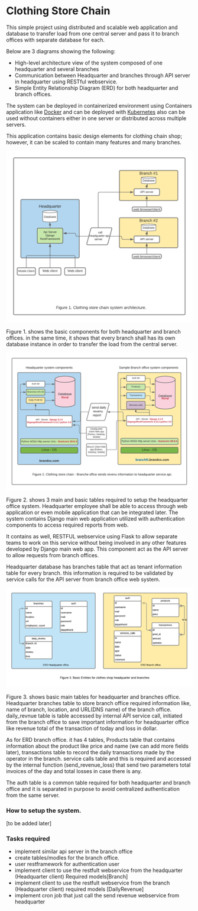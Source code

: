 # Clothing Store Chain

This simple project using distributed and scalable web application and database to transfer load from one central server
and pass it to branch offices with separate database for each.

Below are 3 diagrams showing the following:

* High-level architecture view of the system composed of one headquarter and several branches
* Communication between Headquarter and branches through API server in headquarter using RESTful webservice.
* Simple Entity Relationship Diagram (ERD) for both headquarter and branch offices.

The system can be deployed in containerized environment using Containers application like [Docker](https://docker.org)
and can be deployed with [Kubernetes](https://Kubernetes.io) also can be used without containers either in one server or distributed across multiple servers.

This application contains basic design elements for clothing chain shop; however, it can be scaled to contain many features and many branches.

![System Architecture](https://github.com/amrabouelenin/clothing-store-chain/blob/master/clothes-shope-disributed-scalable-architecture.png)

Figure 1. shows the basic components for both headquarter and branch offices. in the same time, it shows that every branch shall has its own database instance in order to transfer the load from the central server.

![Communications Headquarter and Branch offices](https://github.com/amrabouelenin/clothing-store-chain/blob/master/clothes-shop-headquarter-branches-communications.png)

Figure 2. shows 3 main and basic tables required to setup the headquarter office system. Headquarter employee shall be able to access through web application or even mobile application that can be integrated later. 
The system contains Django main web application utilized with authentication components to access required reports from web.

It contains as well, RESTFUL webservice using Flask to allow separate teams to work on this service without being involved in any other features developed by Django main web app. This component act as the API server to allow requests from branch offices.

Headquarter database has branches table that act as tenant information table for every branch. this information is required to be validated by service calls for the API server from branch office web system.

![Entity Relationship Diagram ERD](https://github.com/amrabouelenin/clothing-store-chain/blob/master/clothes-shop-erd-headquarter-branches.png)

Figure 3. shows basic main tables for headquarter and branches office. Headquarter branches table to store branch office required information like, name of branch, location, and URL(DNS name) of the branch office. daily_revnue table is table accessed by internal API service call, initiated from the branch office to save important information for headquarter office like revenue total of the transaction of today and loss in dollar.

As for ERD branch office. it has 4 tables, Products table that contains information about the product like price and name (we can add more fields later), transactions table to record the daily transactions made by the operator in the branch. service calls table and this is required and accessed by the internal function (send_revenue_loss) that send two parameters total invoices of the day and total losses in case there is any.

The auth table is a common table required for both headquarter and branch office and it is separated in purpose to avoid centralized authentication from the same server.

### How to setup the system.

[to be added later]

### Tasks required

* implement similar api server in the branch office
* create tables/modles for the branch office.
* user restframework for authentication user
* implement client to use the restfult webservice from the headquarter (Headquarter client) Required models[Branch]
* implement client to use the restfult webservice from the branch (Headquarter client) required models [DailyRevenue]
* implement cron job that just call the send revenue webservice from headquarter

